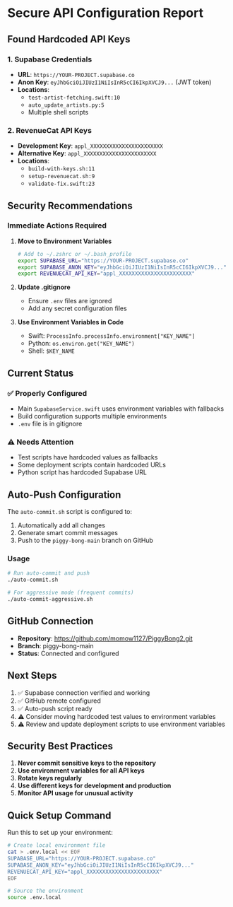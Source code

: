 # Secure API Configuration Report

## Found Hardcoded API Keys

### 1. Supabase Credentials
- **URL**: `https://YOUR-PROJECT.supabase.co`
- **Anon Key**: `eyJhbGciOiJIUzI1NiIsInR5cCI6IkpXVCJ9...` (JWT token)
- **Locations**:
  - `test-artist-fetching.swift:10`
  - `auto_update_artists.py:5`
  - Multiple shell scripts

### 2. RevenueCat API Keys
- **Development Key**: `appl_XXXXXXXXXXXXXXXXXXXXXXX`
- **Alternative Key**: `appl_XXXXXXXXXXXXXXXXXXXXXXX`
- **Locations**:
  - `build-with-keys.sh:11`
  - `setup-revenuecat.sh:9`
  - `validate-fix.swift:23`

## Security Recommendations

### Immediate Actions Required

1. **Move to Environment Variables**
   ```bash
   # Add to ~/.zshrc or ~/.bash_profile
   export SUPABASE_URL="https://YOUR-PROJECT.supabase.co"
   export SUPABASE_ANON_KEY="eyJhbGciOiJIUzI1NiIsInR5cCI6IkpXVCJ9..."
   export REVENUECAT_API_KEY="appl_XXXXXXXXXXXXXXXXXXXXXXX"
   ```

2. **Update .gitignore**
   - Ensure `.env` files are ignored
   - Add any secret configuration files

3. **Use Environment Variables in Code**
   - Swift: `ProcessInfo.processInfo.environment["KEY_NAME"]`
   - Python: `os.environ.get("KEY_NAME")`
   - Shell: `$KEY_NAME`

## Current Status

### ✅ Properly Configured
- Main `SupabaseService.swift` uses environment variables with fallbacks
- Build configuration supports multiple environments
- `.env` file is in gitignore

### ⚠️ Needs Attention
- Test scripts have hardcoded values as fallbacks
- Some deployment scripts contain hardcoded URLs
- Python script has hardcoded Supabase URL

## Auto-Push Configuration

The `auto-commit.sh` script is configured to:
1. Automatically add all changes
2. Generate smart commit messages
3. Push to the `piggy-bong-main` branch on GitHub

### Usage
```bash
# Run auto-commit and push
./auto-commit.sh

# For aggressive mode (frequent commits)
./auto-commit-aggressive.sh
```

## GitHub Connection

- **Repository**: https://github.com/momow1127/PiggyBong2.git
- **Branch**: piggy-bong-main
- **Status**: Connected and configured

## Next Steps

1. ✅ Supabase connection verified and working
2. ✅ GitHub remote configured
3. ✅ Auto-push script ready
4. ⚠️ Consider moving hardcoded test values to environment variables
5. ⚠️ Review and update deployment scripts to use environment variables

## Security Best Practices

1. **Never commit sensitive keys to the repository**
2. **Use environment variables for all API keys**
3. **Rotate keys regularly**
4. **Use different keys for development and production**
5. **Monitor API usage for unusual activity**

## Quick Setup Command

Run this to set up your environment:
```bash
# Create local environment file
cat > .env.local << EOF
SUPABASE_URL="https://YOUR-PROJECT.supabase.co"
SUPABASE_ANON_KEY="eyJhbGciOiJIUzI1NiIsInR5cCI6IkpXVCJ9..."
REVENUECAT_API_KEY="appl_XXXXXXXXXXXXXXXXXXXXXXX"
EOF

# Source the environment
source .env.local
```